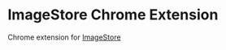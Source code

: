 ImageStore Chrome Extension
===========================

Chrome extension for [ImageStore](https://github.com/hollandben/ImageStore)
